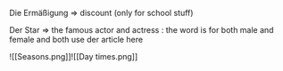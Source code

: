 Die Ermäßigung => discount (only for school stuff)

Der Star => the famous actor and actress : the word is for both male and female and both use der article here


![[Seasons.png]]![[Day times.png]]